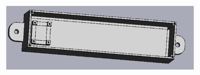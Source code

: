 ![image](https://github.com/frankyhub/FreeCAD-Beispiele/blob/master/02%20Uebung-Box/Uebung-Box.png)
